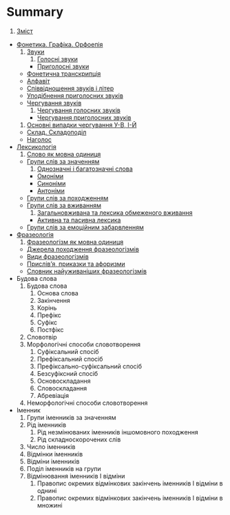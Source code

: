# Summary

1. [Зміст](README.md)
* [Фонетика. Графіка. Орфоепія](1/fonetika_grafka_orfoepya.md)
   1. [Звуки](1/golosn_zvuki.md)
       1. [Голосні звуки](1/golosn_zvuki.md)
       * [Приголосні звуки](1/prigolosn_zvuki.md)
   * [Фонетична транскрипція](1/fonetichna_transkriptsya.md)
   * [Алфавіт](1/alfavt.md)
   * [Співвідношення звуків і літер](1/spvvdnoshennya_zvukv__lter.md)
   * [Уподібнення приголосних звуків](1/upodbnennya_prigolosnih_zvukv.md)
   * [Чергування звуків](1/cherguvannya_zvukv.md)
       1. [Чергування голосних звуків](1/cherguvannya_golosnih_zvukv.md)
       * [Чергування приголосних звуків](1/cherguvannya_prigolosnih_zvukv.md)
   1. [Основні випадки чергування У-В, І-Й](1/osnovn_vipadki_cherguvannya_u-v,_-i.md)
   * [Склад. Складоподіл](1/sklad_skladopodl.md)
   * [Наголос](1/nagolos.md)
* [Лексикологія](2/leksikologya.md)
   1. [Слово як мовна одиниця](2/slovo_yak_movna_odinitsya.md)
   * [Групи слів за значенням](2/odnoznachni_i_bagatoznachni_slova.md)
       1. [Однозначнi i багатозначнi слова](2/odnoznachni_i_bagatoznachni_slova.md)
       * [Омонiми](2/omonimi.md)
       * [Синонiми](2/sinonimi.md)
       * [Антонiми](2/antonimi.md)
   * [Групи слів за походженням](2/grupi_slv_za_pohodzhennyam.md)
   * [Групи слів за вживанням](2/zagalnovzhivana_ta_leksika_obmezhenogo_vzhivannya.md)
       1. [Загальновживана та лексика обмеженого вживання](2/zagalnovzhivana_ta_leksika_obmezhenogo_vzhivannya.md)
       * [Активна та пасивна лексика](2/aktivna_ta_pasivna_leksika.md)
   * [Групи слів за емоційним забарвленням](2/grupi_slv_za_emotsinim_zabarvlennyam.md)
* [Фразеологія](3/frazeologya.md)
   1. [Фразеологізм як мовна одиниця](3/frazeologzm_yak_movna_odinitsya.md)
   * [Джерела походження фразеологізмів](3/dzherela_pohodzhennya_frazeologzmv.md)
   * [Види фразеологізмів](3/vidi_frazeologzmv.md)
   * [Прислів’я, приказки та афоризми](3/prislvya,_prikazki_ta_aforizmi.md)
   * [Словник найуживаніших фразеологізмів](3/slovnik_naiuzhivanshih_frazeologzmv.md)
* Будова слова
    1. Будова слова
        1. Основа слова
        2. Закiнчення
        3. Корiнь
        4. Префiкс
        5. Суфiкс
        6. Постфiкс
    2.  Словотвiр
    3.  Морфологiчнi способи словотворення
        1. Суфiксальний спосiб
        2. Префiксальний спосiб
        3. Префiксально-суфiксальний спосiб
        4. Безсуфiксний спосiб
        5. Основоскладання
        6. Словоскладання
        7. Абревiацiя
    4. Неморфологiчнi способи словотворення
*  Iменник
    1. Групи iменникiв за значенням
    2. Рiд iменникiв
        1. Рiд незмiнюваних iменникiв iншомовного походження 
        2.  Рiд складноскорочених слiв 
    3. Число iменникiв 
    4. Вiдмiнки iменникiв
    5. Вiдмiни iменникiв 
    6. Подiл iменникiв на групи 
    7. Вiдмiнювання iменникiв I вiдмiни 
        1. Правопис окремих вiдмiнкових закiнчень iменникiв I вiдмiни в однинi
        2. Правопис окремих вiдмiнкових закiнчень iменникiв I вiдмiни в множинi 







